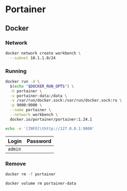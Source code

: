 # Portainer

## Docker

### Network

```sh
docker network create workbench \
  --subnet 10.1.1.0/24
```

### Running

```sh
docker run -d \
  $(echo "$DOCKER_RUN_OPTS") \
  -h portainer \
  -v portainer-data:/data \
  -v /var/run/docker.sock:/var/run/docker.sock:ro \
  -p 9000:9000 \
  --name portainer \
  --network workbench \
  docker.io/portainer/portainer:1.24.1
```

```sh
echo -e '[INFO]\thttp://127.0.0.1:9000'
```

| Login | Password |
| --- | --- |
| `admin` |  |

### Remove

```sh
docker rm -f portainer

docker volume rm portainer-data
```
